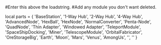 #Enter this above the loadstring.
#Add any module you don't want deleted.


local parts = {
	'BaseStation',
	'1-Way Hub',
	'2-Way Hub',
	'4-Way Hub',
	'AdvancedNode',
	'HexBall',
	'HexNode',
	'NormalConverter',
	'Penta-Node',
	'QuadNode',
	'Thin Adapter',
	'Windowed Adapter',
	'TeleportModule',
	'SpaceShipDocking',
	'Miner',
	'TelescopeModule',
	'OrbitalFabricator',
	'OreStorageBig',
	'Earth',
	'Moon',
	'Mars',
	'Venus',
	'AmongUs',
	'',
	''
}
